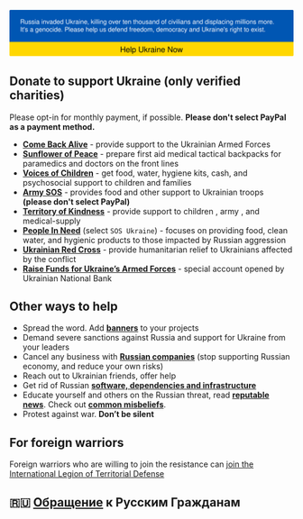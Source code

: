 <a href="#"><img src="https://raw.githubusercontent.com/vshymanskyy/StandWithUkraine/main/banner2-no-action.svg" /></a>

## Donate to support Ukraine (only verified charities)

Please opt-in for monthly payment, if possible. **Please don't select PayPal as a payment method.**

- [**Come Back Alive**](https://savelife.in.ua/en/donate/) - provide support to the Ukrainian Armed Forces
- [**Sunflower of Peace**](https://www.facebook.com/donate/507886070680475/) - prepare first aid medical tactical backpacks for paramedics and doctors on the front lines
- [**Voices of Children**](https://voices.org.ua/en/) - get food, water, hygiene kits, cash, and psychosocial support to children and families
- [**Army SOS**](https://armysos.com.ua/en/) - provides food and other support to Ukrainian troops **(please don't select PayPal)**
- [**Territory of Kindness**](https://vuf-td.space/en/) - provide support to children , army , and medical-supply
- [**People In Need**](https://www.peopleinneed.net/donate/once) (select `SOS Ukraine`) - focuses on providing food, clean water, and hygienic products to those impacted by Russian aggression
- [**Ukrainian Red Cross**](https://redcross.org.ua/en/donate/) - provide humanitarian relief to Ukrainians affected by the conflict
- [**Raise Funds for Ukraine’s Armed Forces**](https://bank.gov.ua/en/news/all/natsionalniy-bank-vidkriv-spetsrahunok-dlya-zboru-koshtiv-na-potrebi-armiyi) - special account opened by Ukrainian National Bank

## Other ways to help

- Spread the word. Add [**banners**](/README.md) to your projects
- Demand severe sanctions against Russia and support for Ukraine from your leaders
- Cancel any business with [**Russian companies**](/docs/Boycott.md) (stop supporting Russian economy, and reduce your own risks)
- Reach out to Ukrainian friends, offer help
- Get rid of Russian [**software, dependencies and infrastructure**](/docs/Boycott.md)
- Educate yourself and others on the Russian threat, read [**reputable news**](/docs/WarNews.md). Check out [**common misbeliefs**](/docs/Misconceptions.md).
- Protest against war. **Don’t be silent**

## For foreign warriors

Foreign warriors who are willing to join the resistance can [join the International Legion of Territorial Defense](https://www.ukrinform.net/rubric-ato/3415272-how-to-join-international-legion-to-defend-ukraine-algorithm.html)

## 🇷🇺 [Обращение](/docs/ToRussianPeople.md) к Русским Гражданам
